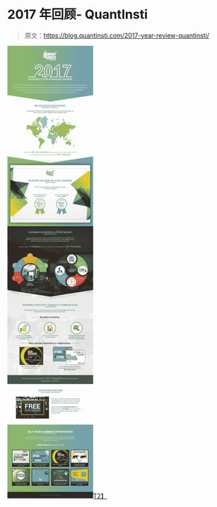 # 2017 年回顾- QuantInsti

> 原文：<https://blog.quantinsti.com/2017-year-review-quantinsti/>

[![QuantInsti Year in Review 2017](img/e3995a2c43e088f05af52f0efd3c34b0.png)T2】](https://d1rwhvwstyk9gu.cloudfront.net/2018/01/QuantInsti-Year-in-Review-2017.jpg)